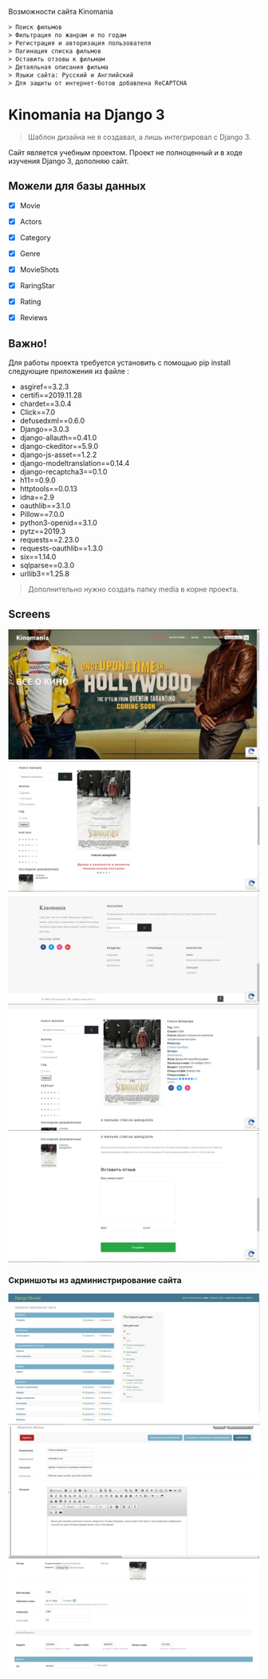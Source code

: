 Возможности сайта Kinomania

```
> Поиск фильмов
> Фильтрация по жанрам и по годам
> Регистрация и авторизация пользователя
> Пагинация списка фильмов
> Оставить отзовы к фильмам
> Детаяльная описания фильма
> Языки сайта: Русский и Английский
> Для защиты от интернет-ботов добавлена ReCAPTCHA
```
# Kinomania на Django 3
> Шаблон дизайна не я создавал, а лишь интегрировал с Django 3.


Сайт является учебным проектом. Проект не полноценный и в ходе изучения Django 3, дополняю сайт.

## Можели для базы данных

- [x] Movie
- [x] Actors
- [x] Category
- [x] Genre
- [x] MovieShots
- [x] RaringStar
- [x] Rating
- [x] Reviews




## Важно!

Для работы проекта требуется установить с помощью pip 
install следующие приложения из файле :

- asgiref==3.2.3
- certifi==2019.11.28
- chardet==3.0.4
- Click==7.0
- defusedxml==0.6.0
- Django==3.0.3
- django-allauth==0.41.0
- django-ckeditor==5.9.0
- django-js-asset==1.2.2
- django-modeltranslation==0.14.4
- django-recaptcha3==0.1.0
- h11==0.9.0
- httptools==0.0.13
- idna==2.9
- oauthlib==3.1.0
- Pillow==7.0.0
- python3-openid==3.1.0
- pytz==2019.3
- requests==2.23.0
- requests-oauthlib==1.3.0
- six==1.14.0
- sqlparse==0.3.0
- urllib3==1.25.8

> Дополнительно нужно создать папку media в корне проекта.


## Screens


<img src="screens/screen1.jpg"  alt="screen1"> 
<img src="screens/screen2.jpg" alt="screen1"> 
<img src="screens/screen3.jpg" alt="screen1"> 
<img src="screens/screen4.jpg" alt="screen1"> 
<img src="screens/screen5.jpg" alt="screen1"> 


### Скриншоты из администрирование сайта
<img src="screens/screen6.jpg" alt="screen1"> 
<img src="screens/screen7.jpg" alt="screen1"> 
<img src="screens/screen8.jpg" alt="screen1"> 